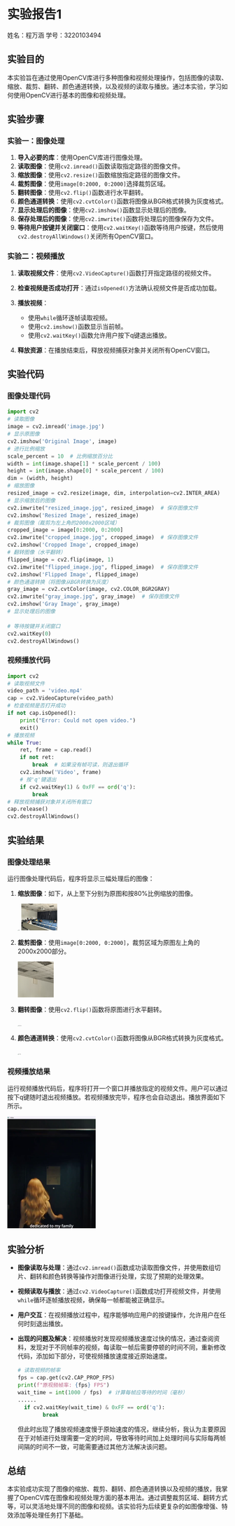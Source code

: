 # 实验报告1

姓名：程万涵	学号：3220103494

## 实验目的

本实验旨在通过使用OpenCV库进行多种图像和视频处理操作，包括图像的读取、缩放、裁剪、翻转、颜色通道转换，以及视频的读取与播放。通过本实验，学习如何使用OpenCV进行基本的图像和视频处理。

## 实验步骤

### 实验一：图像处理

1. **导入必要的库**：使用OpenCV库进行图像处理。
2. **读取图像**：使用`cv2.imread()`函数读取指定路径的图像文件。
3. **缩放图像**：使用`cv2.resize()`函数缩放指定路径的图像文件。
4. **裁剪图像**：使用`image[0:2000, 0:2000]`选择裁剪区域。
5. **翻转图像**：使用`cv2.flip()`函数进行水平翻转。
6. **颜色通道转换**：使用`cv2.cvtColor()`函数将图像从BGR格式转换为灰度格式。
7. **显示处理后的图像**：使用`cv2.imshow()`函数显示处理后的图像。
8. **保存处理后的图像**：使用`cv2.imwrite()`函数将处理后的图像保存为文件。
8. **等待用户按键并关闭窗口**：使用`cv2.waitKey()`函数等待用户按键，然后使用`cv2.destroyAllWindows()`关闭所有OpenCV窗口。

### 实验二：视频播放

1. **读取视频文件**：使用`cv2.VideoCapture()`函数打开指定路径的视频文件。

2. **检查视频是否成功打开**：通过`isOpened()`方法确认视频文件是否成功加载。

3. **播放视频**：
   - 使用`while`循环逐帧读取视频。
   - 使用`cv2.imshow()`函数显示当前帧。
   - 使用`cv2.waitKey()`函数允许用户按下q键退出播放。
   
4. **释放资源**：在播放结束后，释放视频捕获对象并关闭所有OpenCV窗口。

## 实验代码

### 图像处理代码

```python
import cv2
# 读取图像
image = cv2.imread('image.jpg')
# 显示原图像
cv2.imshow('Original Image', image)
# 进行比例缩放
scale_percent = 10  # 比例缩放百分比
width = int(image.shape[1] * scale_percent / 100)
height = int(image.shape[0] * scale_percent / 100)
dim = (width, height)
# 缩放图像
resized_image = cv2.resize(image, dim, interpolation=cv2.INTER_AREA)
# 显示缩放后的图像
cv2.imwrite("resized_image.jpg", resized_image)  # 保存图像文件
cv2.imshow('Resized Image', resized_image)
# 裁剪图像（裁剪为左上角的2000x2000区域）
cropped_image = image[0:2000, 0:2000]
cv2.imwrite("cropped_image.jpg", cropped_image)  # 保存图像文件
cv2.imshow('Cropped Image', cropped_image)
# 翻转图像（水平翻转）
flipped_image = cv2.flip(image, 1)
cv2.imwrite("flipped_image.jpg", flipped_image)  # 保存图像文件
cv2.imshow('Flipped Image', flipped_image)
# 颜色通道转换（将图像从BGR转换为灰度）
gray_image = cv2.cvtColor(image, cv2.COLOR_BGR2GRAY)
cv2.imwrite("gray_image.jpg", gray_image)  # 保存图像文件
cv2.imshow('Gray Image', gray_image)
# 显示处理后的图像

# 等待按键并关闭窗口
cv2.waitKey(0)
cv2.destroyAllWindows()
```

### 视频播放代码

```python
import cv2
# 读取视频文件
video_path = 'video.mp4'
cap = cv2.VideoCapture(video_path)
# 检查视频是否打开成功
if not cap.isOpened():
    print("Error: Could not open video.")
    exit()
# 播放视频
while True:
    ret, frame = cap.read()
    if not ret:
        break  # 如果没有帧可读，则退出循环
    cv2.imshow('Video', frame)
    # 按'q'键退出
    if cv2.waitKey(1) & 0xFF == ord('q'):
        break
# 释放视频捕获对象并关闭所有窗口
cap.release()
cv2.destroyAllWindows()
```

## 实验结果

### 图像处理结果

运行图像处理代码后，程序将显示三幅处理后的图像：

1. **缩放图像**：如下，从上至下分别为原图和按80%比例缩放的图像。

   <img src="./pics/image.jpg" alt="image" style="zoom:8%;" />

   <img src="./pics/resized_image.jpg" alt="resized_image" style="zoom:8%;" />

2. **裁剪图像**：使用`image[0:2000, 0:2000]`，裁剪区域为原图左上角的2000x2000部分。

   <img src="./pics/cropped_image.jpg" alt="cropped_image" style="zoom:8%;" />

3. **翻转图像**：使用`cv2.flip()`函数将原图进行水平翻转。

   <img src="./pics/flipped_image.jpg" alt="flipped_image" style="zoom:8%;" />

4. **颜色通道转换**：使用`cv2.cvtColor()`函数将图像从BGR格式转换为灰度格式。

   <img src="./pics/gray_image.jpg" alt="gray_image" style="zoom:8%;" />

### 视频播放结果

运行视频播放代码后，程序将打开一个窗口并播放指定的视频文件。用户可以通过按下q键随时退出视频播放。若视频播放完毕，程序也会自动退出。播放界面如下所示。

<img src="./pics/video_img.png" alt="video_img" style="zoom:25%;" />

## 实验分析

- **图像读取与处理**：通过`cv2.imread()`函数成功读取图像文件，并使用数组切片、翻转和颜色转换等操作对图像进行处理，实现了预期的处理效果。

- **视频读取与播放**：通过`cv2.VideoCapture()`函数成功打开视频文件，并使用`while`循环逐帧播放视频，确保每一帧都能被正确显示。

- **用户交互**：在视频播放过程中，程序能够响应用户的按键操作，允许用户在任何时刻退出播放。

- **出现的问题及解决**：视频播放时发现视频播放速度过快的情况，通过查阅资料，发现对于不同帧率的视频，每读取一帧后需要停顿的时间不同，重新修改代码，添加如下部分，可使视频播放速度接近原始速度。

  ```python
  # 读取视频的帧率
  fps = cap.get(cv2.CAP_PROP_FPS)
  print(f"原视频帧率: {fps} FPS")
  wait_time = int(1000 / fps)  # 计算每帧应等待的时间（毫秒）
  ......
  	if cv2.waitKey(wait_time) & 0xFF == ord('q'):
          break
  ```

  但此时出现了播放视频速度慢于原始速度的情况，继续分析，我认为主要原因在于对帧进行处理需要一定的时间，导致等待时间加上处理时间与实际每两帧间隔的时间不一致，可能需要通过其他方法解决该问题。

## 总结

本实验成功实现了图像的缩放、裁剪、翻转、颜色通道转换以及视频的播放，我掌握了OpenCV库在图像和视频处理方面的基本用法。通过调整裁剪区域、翻转方式等，可以灵活地处理不同的图像和视频。该实验将为后续更复杂的如图像增强、特效添加等处理任务打下基础。